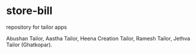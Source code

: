 # store-bill
repository for tailor apps 

Abushan Tailor,
Aastha Tailor, 
Heena Creation Tailor,
Ramesh Tailor,
Jethva Tailor (Ghatkopar).

